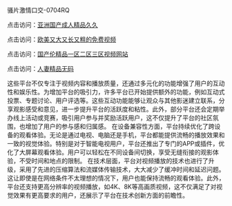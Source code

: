 骚片激情口交-0704RQ

点击访问：<a href="https://gda-c7m.pages.dev/">亚洲国产成人精品久久</a>

点击访问：<a href="https://tfda.pages.dev/">欧美又大又长又粗的免费视频</a>

点击访问：<a href="https://bsdf-5f5.pages.dev/">国产伦精品一区二区三区视频网站</a>

点击访问：<a href="https://cfad.pages.dev/">人妻精品无码</a>

这些平台不仅专注于视频内容和播放质量，还通过多元化的功能增强了用户的互动性和娱乐性。为增加平台的吸引力，许多平台已开始提供额外的功能，例如互动式投票、专题讨论、用户评选等。这些互动功能能够让观众与其他影迷建立联系，分享观影感受和意见，进一步提升平台的活跃度和粘性。此外，部分平台还会定期举办线上活动或竞赛，吸引用户参与并奖励活跃用户，这不仅提升了平台的社区氛围，也增加了用户的参与感和归属感。
在设备兼容性方面，平台持续优化了跨设备的观看体验。无论是通过电视、电脑还是手机，平台都能提供流畅的播放效果和一致的视觉体验。特别是对于智能电视用户，平台还推出了专门的APP或插件，优化了大屏幕观看体验。用户可以轻松在不同设备间切换，享受无缝衔接的观影体验，不受时间和地点的限制。
在技术层面，平台对视频播放的技术也进行了升级，采用了先进的压缩算法和流媒体传输技术，大大减少了缓冲时间和延迟问题。这让即使是在网络条件不太理想的情况下，用户也能保持流畅的观看体验。此外，平台还支持更高分辨率的视频播放，如4K、8K等高画质视频，这不仅满足了对视觉效果有更高要求的用户，还展示了平台在技术创新方面的前瞻性。

<span style="display:none;">[Canonical link](https://github.com/Q20250704/So-16 ）</span>
